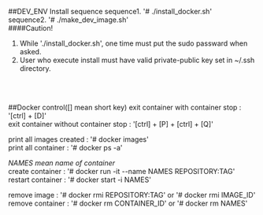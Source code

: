 ##DEV_ENV Install sequence
sequence1. '# ./install_docker.sh' <br />
sequence2. '# ./make_dev_image.sh' <br />
####Caution!
1. While './install_docker.sh', one time must put the sudo passward when asked. <br />
2. User who execute install must have valid private-public key set in ~/.ssh directory. <br />
<br />
<br />

##Docker control([] mean short key)
exit container with container stop : '[ctrl] + [D]'  <br />
exit container without container stop : '[ctrl] + [P] + [ctrl] + [Q]' <br /> 

print all images created : '# docker images' <br />
print all container : '# docker ps -a' <br />

*NAMES mean name of container* <br />
create container : '# docker run -it --name NAMES REPOSITORY:TAG' <br />
restart container : '# docker start -i NAMES' <br />

remove image : '# docker rmi REPOSITORY:TAG' or '# docker rmi IMAGE_ID' <br />
remove container : '# docker rm CONTAINER_ID' or '# docker rm NAMES' <br />

